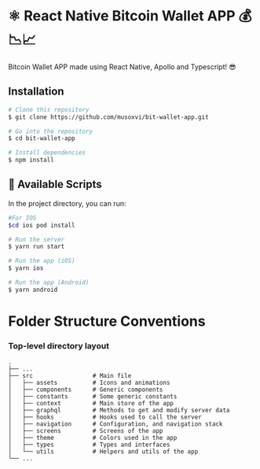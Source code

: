 # ⚛️ React Native Bitcoin Wallet APP 💰📉📈

Bitcoin Wallet APP made using React Native, Apollo and Typescript! 😎

## Installation

```bash
# Clone this repository
$ git clone https://github.com/musoxvi/bit-wallet-app.git

# Go into the repository
$ cd bit-wallet-app

# Install dependencies
$ npm install
```

## 📱 Available Scripts

In the project directory, you can run:

```bash
#For IOS
$cd ios pod install

# Run the server
$ yarn run start

# Run the app (iOS)
$ yarn ios

# Run the app (Android)
$ yarn android
```

# Folder Structure Conventions

### Top-level directory layout

    .
    ├── ...
    ├── src                 # Main file
    │   ├── assets          # Icons and animations
    │   ├── components      # Generic components
    │   ├── constants       # Some generic constants
    │   ├── context         # Main store of the app
    │   ├── graphql         # Methods to get and modify server data
    │   ├── hooks           # Hooks used to call the server
    │   ├── navigation      # Configuration, and navigation stack
    │   ├── screens         # Screens of the app
    │   ├── theme           # Colors used in the app
    │   ├── types           # Types and interfaces
    │   └── utils           # Helpers and utils of the app
    └── ...
